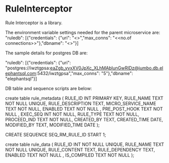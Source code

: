 # RuleInterceptor

Rule Interceptor is a library.

The environment variable settings needed for the parent microservice are: 
 "ruledb": [{"credentials": {"uri": "<<URI Details>>","max_conns": "<<no.of connections>>"},"dbname": "<<name of the product>>"}]
 
 The sample details for postgres DB are: 
 
 "ruledb": [{"credentials": {"uri": "postgres://iwztgpsa:eaZgb_yvxXV0JpXc_XLhMAblunGwRIDz@jumbo.db.elephantsql.com:5432/iwztgpsa","max_conns": "5"},"dbname": "elephantsql"}]
 
 
 DB table and sequence scripts are below:
 
 create table rule_metadata (
RULE_ID INT PRIMARY KEY,
RULE_NAME TEXT NOT NULL UNIQUE,
RULE_DESCRIPTION TEXT, 
MICRO_SERVICE_NAME TEXT NOT NULL,
ENABLED TEXT NOT NULL ,
PRE_POST_HOOK TEXT NOT NULL ,
EXEC_SEQ INT NOT NULL,
RULE_TYPE TEXT NOT NULL,
PROCEED_IND TEXT NOT NULL,
CREATED_BY TEXT,
CREATED_TIME DATE,
MODIFIED_BY TEXT,
MODIFIED_TIME DATE
);


CREATE SEQUENCE SEQ_RM_RULE_ID START 1;

create table rule_data (
RULE_ID INT NOT NULL UNIQUE,
RULE_NAME TEXT NOT NULL UNIQUE,
RULE_CONTENT TEXT, 
RULE_DEPENDENCY TEXT,
ENABLED TEXT NOT NULL ,
IS_COMPILED TEXT NOT NULL 
);


